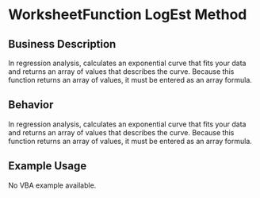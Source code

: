 # WorksheetFunction LogEst Method

## Business Description
In regression analysis, calculates an exponential curve that fits your data and returns an array of values that describes the curve. Because this function returns an array of values, it must be entered as an array formula.

## Behavior
In regression analysis, calculates an exponential curve that fits your data and returns an array of values that describes the curve. Because this function returns an array of values, it must be entered as an array formula.

## Example Usage
No VBA example available.